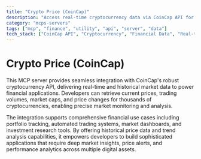```yaml
---
title: "Crypto Price (CoinCap)"
description: "Access real-time cryptocurrency data via CoinCap API for price tracking, market analysis, and historical trends in financial applications."
category: "mcps-servers"
tags: ["mcp", "finance", "utility", "api", "server", "data"]
tech_stack: ["CoinCap API", "Cryptocurrency", "Financial Data", "Real-time Analytics", "Market Data"]
---
```


# Crypto Price (CoinCap)

This MCP server provides seamless integration with CoinCap's robust cryptocurrency API, delivering real-time and historical market data to power financial applications. Developers can retrieve current prices, trading volumes, market caps, and price changes for thousands of cryptocurrencies, enabling precise market monitoring and analysis.

The integration supports comprehensive financial use cases including portfolio tracking, automated trading systems, market dashboards, and investment research tools. By offering historical price data and trend analysis capabilities, it empowers developers to build sophisticated applications that require deep market insights, price alerts, and performance analytics across multiple digital assets.
